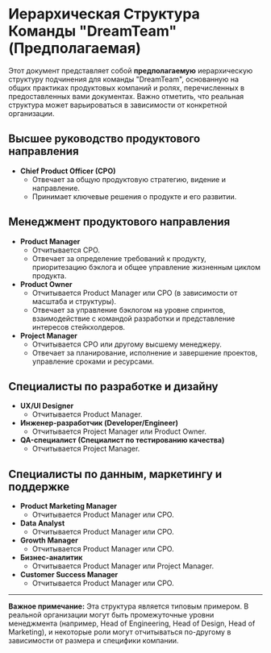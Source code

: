 
# Иерархическая Структура Команды "DreamTeam" (Предполагаемая)

Этот документ представляет собой **предполагаемую** иерархическую структуру подчинения для команды "DreamTeam", основанную на общих практиках продуктовых компаний и ролях, перечисленных в предоставленных вами документах. Важно отметить, что реальная структура может варьироваться в зависимости от конкретной организации.

## Высшее руководство продуктового направления

*   **Chief Product Officer (CPO)**
    *   Отвечает за общую продуктовую стратегию, видение и направление.
    *   Принимает ключевые решения о продукте и его развитии.

## Менеджмент продуктового направления

*   **Product Manager**
    *   Отчитывается CPO.
    *   Отвечает за определение требований к продукту, приоритезацию бэклога и общее управление жизненным циклом продукта.
*   **Product Owner**
    *   Отчитывается Product Manager или CPO (в зависимости от масштаба и структуры).
    *   Отвечает за управление бэклогом на уровне спринтов, взаимодействие с командой разработки и представление интересов стейкхолдеров.
*   **Project Manager**
    *   Отчитывается CPO или другому высшему менеджеру.
    *   Отвечает за планирование, исполнение и завершение проектов, управление сроками и ресурсами.

## Специалисты по разработке и дизайну

*   **UX/UI Designer**
    *   Отчитывается Product Manager.
*   **Инженер-разработчик (Developer/Engineer)**
    *   Отчитывается Project Manager или Product Owner.
*   **QA-специалист (Специалист по тестированию качества)**
    *   Отчитывается Project Manager.

## Специалисты по данным, маркетингу и поддержке

*   **Product Marketing Manager**
    *   Отчитывается Product Manager или CPO.
*   **Data Analyst**
    *   Отчитывается Product Manager или CPO.
*   **Growth Manager**
    *   Отчитывается Product Manager или CPO.
*   **Бизнес-аналитик**
    *   Отчитывается Product Manager или Project Manager.
*   **Customer Success Manager**
    *   Отчитывается Product Manager или CPO.

---

**Важное примечание:** Эта структура является типовым примером. В реальной организации могут быть промежуточные уровни менеджмента (например, Head of Engineering, Head of Design, Head of Marketing), и некоторые роли могут отчитываться по-другому в зависимости от размера и специфики компании. 
